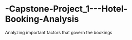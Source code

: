 # -Capstone-Project_1---Hotel-Booking-Analysis
Analyzing important factors that govern the bookings
